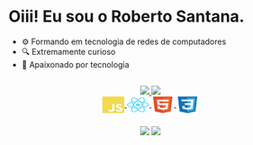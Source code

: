   # Oiii! Eu sou o Roberto Santana.
 
  - ⚙ Formando em tecnologia de redes de computadores
  - 🔍 Extremamente curioso 
  - 💖 Apaixonado por tecnologia 
  ##
<div align="center">
  <a href="https://github.com/betosouza">
  <img height="150em" src="https://github-readme-stats.vercel.app/api/top-langs/?username=betosouza&layout=compact&langs_count=7&theme=dark"/>
  <img height="150em" src="https://github-readme-stats.vercel.app/api?username=betosouza&show_icons=true&theme=dark&include_all_commits=true&count_private=true"/>
   
</div>
 
 <div align="center">
  <img align="center" alt="Beto-Js" height="30" width="40" src="https://raw.githubusercontent.com/devicons/devicon/master/icons/javascript/javascript-plain.svg">
  <img align="center" alt="beto-React" height="30" width="40" src="https://raw.githubusercontent.com/devicons/devicon/master/icons/react/react-original.svg">
  <img align="center" alt="beto-HTML" height="30" width="40" src="https://raw.githubusercontent.com/devicons/devicon/master/icons/html5/html5-original.svg">
  <img align="center" alt="beto-CSS" height="30" width="40" src="https://raw.githubusercontent.com/devicons/devicon/master/icons/css3/css3-original.svg">
  </div>
  
 ###
  
<div align="center"> 
  <a href = "mailto:contato@rafaballerini.tech"><img src="https://img.shields.io/badge/-Gmail-%23333?style=for-the-badge&logo=gmail&logoColor=white" target="_blank"></a>
  <a href="https://www.linkedin.com/in/rafaella-ballerini-45875016a" target="_blank"><img src="https://img.shields.io/badge/-LinkedIn-%230077B5?style=for-the-badge&logo=linkedin&logoColor=white" target="_blank"></a> 
  
 
 
 
</div>



